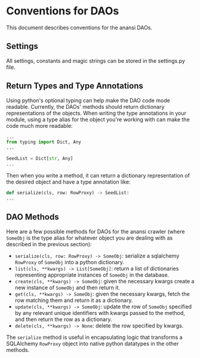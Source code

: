 Conventions for DAOs
====================
This document describes conventions for the anansi DAOs.

## Settings

All settings, constants and magic strings can be stored in the
settings.py file.

## Return Types and Type Annotations

Using python's optional typing can help make the DAO code mode readable.
Currently, the DAOs' methods should return dictionary representations
of the objects. When writing the type annotations in your module, using
a type alias for the object you're working with can make the code much
more readable:

```python
...
from typing import Dict, Any
...

SeedList = Dict[str, Any]
...
```

Then when you write a method, it can return a dictionary representation
of the desired object and have a type annotation like:

```python
def serialize(cls, row: RowProxy) -> SeedList:
...
```

## DAO Methods

Here are a few possible methods for DAOs for the anansi crawler (where
`SomeObj` is the type alias for whatever object you are dealing with
as described in the previous section):

- `serialize(cls, row: RowProxy) -> SomeObj`: serialize a sqlalchemy
`RowProxy` of `SomeObj` into a python dictionary.
- `list(cls, **kwargs) -> List[SomeObj]`: return a list of dictionaries
representing appropriate instances of `SomeObj` in the database.
- `create(cls, **kwargs) -> SomeObj`: given the necessary kwargs create
a new instance of `SomeObj` and then return it.
- `get(cls, **kwargs) -> SomeObj`: given the necessary kwargs, fetch the
row matching them and return it as a dictionary.
- `update(cls, **kwargs) -> SomeObj`: update the row of `SomeObj`
specified by any relevant unique identifiers with kwargs passed to the
method, and then return the row as a dictionary.
- `delete(cls, **kwargs) -> None`: delete the row specified by kwargs.

The `serialize` method is useful in encapsulating logic that transforms
a SQLAlchemy `RowProxy` object into native python datatypes in the other
methods.
